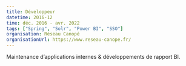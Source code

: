 ```yaml
---
title: Développeur
datetime: 2016-12
time: déc. 2016 - avr. 2022
tags: ["Spring", "Solr", "Power BI", "SSO"]
organisation: Réseau Canopé
organisationUrl: https://www.reseau-canope.fr/
---
```


Maintenance d’applications internes & développements de rapport BI.
